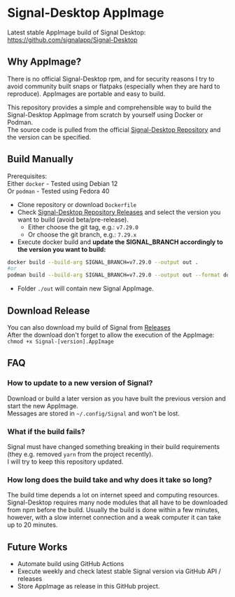 # Signal-Desktop AppImage

Latest stable AppImage build of Signal Desktop: https://github.com/signalapp/Signal-Desktop

## Why AppImage?

There is no official Signal-Desktop rpm, and for security reasons I try to avoid community built snaps or flatpaks (especially when they are hard to reproduce). AppImages are portable and easy to build.  

This repository provides a simple and comprehensible way to build the Signal-Desktop AppImage from scratch by yourself using Docker or Podman.  
The source code is pulled from the official [Signal-Desktop Repository](https://github.com/signalapp/Signal-Desktop) and the version can be specified.

## Build Manually

Prerequisites:  
Either `docker` - Tested using Debian 12  
Or `podman` - Tested using Fedora 40

* Clone repository or download `Dockerfile`
* Check [Signal-Desktop Repository Releases](https://github.com/signalapp/Signal-Desktop/releases) and select the version you want to build (avoid beta/pre-release).
  * Either choose the git tag, e.g.: `v7.29.0`
  * Or choose the git branch, e.g.: `7.29.x`
* Execute docker build and **update the SIGNAL_BRANCH accordingly to the version you want to build:**

```bash
docker build --build-arg SIGNAL_BRANCH=v7.29.0 --output out .
#or
podman build --build-arg SIGNAL_BRANCH=v7.29.0 --output out --format docker .
```

* Folder `./out` will contain new Signal AppImage.

## Download Release

You can also download my build of Signal from [Releases](https://github.com/karo-solutions/Signal-Desktop-AppImage/releases)  
After the download don't forget to allow the execution of the AppImage:
`chmod +x Signal-[version].AppImage`

## FAQ

### How to update to a new version of Signal?

Download or build a later version as you have built the previous version and start the new AppImage.  
Messages are stored in `~/.config/Signal` and won't be lost.

### What if the build fails?

Signal must have changed something breaking in their build requirements (they e.g. removed `yarn` from the project recently).  
I will try to keep this repository updated.

### How long does the build take and why does it take so long?

The build time depends a lot on internet speed and computing resources.  
Signal-Desktop requires many node modules that all have to be downloaded from npm before the build.
Usually the build is done within a few minutes, however, with a slow internet connection and a weak computer it can take up to 20 minutes.

## Future Works

* Automate build using GitHub Actions
* Execute weekly and check latest stable Signal version via GitHub API / releases
* Store AppImage as release in this GitHub project.
